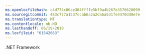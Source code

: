 ```yaml
---
ms.openlocfilehash: c4d774c06ae304ffffe5bf9a4b267e3576620099
ms.sourcegitcommit: 483c777a1537ccab6a2a2da6a5d1fe4470dd0e7e
ms.translationtype: MT
ms.contentlocale: nb-NO
ms.lasthandoff: 06/19/2019
ms.locfileid: "61542663"
---
```

.NET Framework